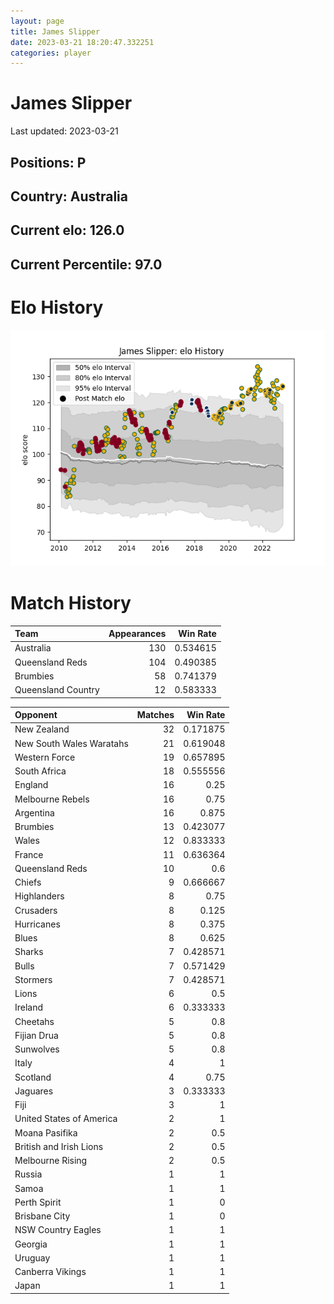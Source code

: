 ```yaml
---  
layout: page  
title: James Slipper  
date: 2023-03-21 18:20:47.332251  
categories: player  
---
```

# James Slipper


Last updated: 2023-03-21
## Positions: P

## Country: Australia

## Current elo: 126.0

## Current Percentile: 97.0

# Elo History


![elo history](history_JamesSlipper.png)
# Match History


| Team               |   Appearances |   Win Rate |
|:-------------------|--------------:|-----------:|
| Australia          |           130 |   0.534615 |
| Queensland Reds    |           104 |   0.490385 |
| Brumbies           |            58 |   0.741379 |
| Queensland Country |            12 |   0.583333 |

| Opponent                 |   Matches |   Win Rate |
|:-------------------------|----------:|-----------:|
| New Zealand              |        32 |   0.171875 |
| New South Wales Waratahs |        21 |   0.619048 |
| Western Force            |        19 |   0.657895 |
| South Africa             |        18 |   0.555556 |
| England                  |        16 |   0.25     |
| Melbourne Rebels         |        16 |   0.75     |
| Argentina                |        16 |   0.875    |
| Brumbies                 |        13 |   0.423077 |
| Wales                    |        12 |   0.833333 |
| France                   |        11 |   0.636364 |
| Queensland Reds          |        10 |   0.6      |
| Chiefs                   |         9 |   0.666667 |
| Highlanders              |         8 |   0.75     |
| Crusaders                |         8 |   0.125    |
| Hurricanes               |         8 |   0.375    |
| Blues                    |         8 |   0.625    |
| Sharks                   |         7 |   0.428571 |
| Bulls                    |         7 |   0.571429 |
| Stormers                 |         7 |   0.428571 |
| Lions                    |         6 |   0.5      |
| Ireland                  |         6 |   0.333333 |
| Cheetahs                 |         5 |   0.8      |
| Fijian Drua              |         5 |   0.8      |
| Sunwolves                |         5 |   0.8      |
| Italy                    |         4 |   1        |
| Scotland                 |         4 |   0.75     |
| Jaguares                 |         3 |   0.333333 |
| Fiji                     |         3 |   1        |
| United States of America |         2 |   1        |
| Moana Pasifika           |         2 |   0.5      |
| British and Irish Lions  |         2 |   0.5      |
| Melbourne Rising         |         2 |   0.5      |
| Russia                   |         1 |   1        |
| Samoa                    |         1 |   1        |
| Perth Spirit             |         1 |   0        |
| Brisbane City            |         1 |   0        |
| NSW Country Eagles       |         1 |   1        |
| Georgia                  |         1 |   1        |
| Uruguay                  |         1 |   1        |
| Canberra Vikings         |         1 |   1        |
| Japan                    |         1 |   1        |